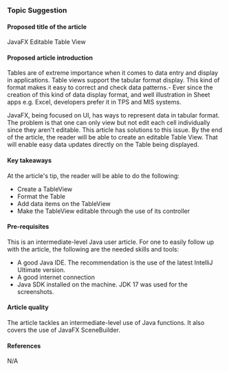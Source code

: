 ### Topic Suggestion

#### Proposed title of the article

JavaFX Editable Table View

#### Proposed article introduction

Tables are of extreme importance when it comes to data entry and display in applications. Table views support the
tabular format display. This kind of format makes it easy to correct and check data patterns.- Ever since the creation
of this kind of data display format, and well illustration in Sheet apps e.g. Excel, developers prefer it in TPS and MIS
systems.

JavaFX, being focused on UI, has ways to represent data in tabular format. The problem is that one can only view but not
edit each cell individually since they aren't editable. This article has solutions to this issue. By the end of the
article, the reader will be able to create an editable Table View. That will enable easy data updates directly on the
Table being displayed.

#### Key takeaways

At the article's tip, the reader will be able to do the following:

- Create a TableView
- Format the Table
- Add data items on the TableView
- Make the TableView editable through the use of its controller

#### Pre-requisites

This is an intermediate-level Java user article. For one to easily follow up with the article, the following are the
needed skills and tools:

- A good Java IDE. The recommendation is the use of the latest IntelliJ Ultimate version.
- A good internet connection
- Java SDK installed on the machine. JDK 17 was used for the screenshots.

#### Article quality

The article tackles an intermediate-level use of Java functions. It also covers the use of JavaFX SceneBuilder.

#### References

N/A
